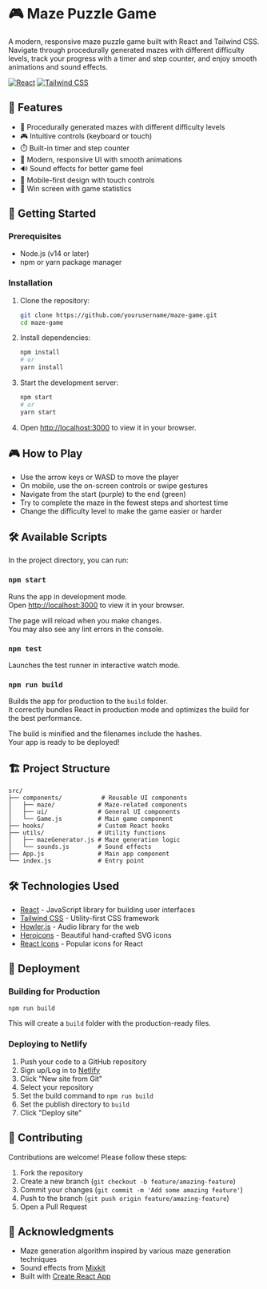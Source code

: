 # 🎮 Maze Puzzle Game

A modern, responsive maze puzzle game built with React and Tailwind CSS. Navigate through procedurally generated mazes with different difficulty levels, track your progress with a timer and step counter, and enjoy smooth animations and sound effects.

[![React](https://img.shields.io/badge/React-20232A?style=for-the-badge&logo=react&logoColor=61DAFB)](https://reactjs.org/)
[![Tailwind CSS](https://img.shields.io/badge/Tailwind_CSS-38B2AC?style=for-the-badge&logo=tailwind-css&logoColor=white)](https://tailwindcss.com/)

 
## 🌟 Features 

- 🏁 Procedurally generated mazes with different difficulty levels
- 🎮 Intuitive controls (keyboard or touch)
- ⏱️ Built-in timer and step counter
- 🎨 Modern, responsive UI with smooth animations 
- 🔊 Sound effects for better game feel
- 📱 Mobile-first design with touch controls 
- 🎯 Win screen with game statistics
 
## 🚀 Getting Started
 
### Prerequisites

- Node.js (v14 or later)
- npm or yarn package manager

### Installation

1. Clone the repository:
   ```bash
   git clone https://github.com/yourusername/maze-game.git
   cd maze-game
   ```

2. Install dependencies:
   ```bash
   npm install
   # or
   yarn install
   ```

3. Start the development server:
   ```bash
   npm start
   # or
   yarn start
   ```
 
4. Open [http://localhost:3000](http://localhost:3000) to view it in your browser.

## 🎮 How to Play

- Use the arrow keys or WASD to move the player
- On mobile, use the on-screen controls or swipe gestures
- Navigate from the start (purple) to the end (green)
- Try to complete the maze in the fewest steps and shortest time
- Change the difficulty level to make the game easier or harder

## 🛠️ Available Scripts

In the project directory, you can run:

### `npm start`

Runs the app in development mode.\
Open [http://localhost:3000](http://localhost:3000) to view it in your browser.

The page will reload when you make changes.\
You may also see any lint errors in the console.

### `npm test`

Launches the test runner in interactive watch mode.

### `npm run build`

Builds the app for production to the `build` folder.\
It correctly bundles React in production mode and optimizes the build for the best performance.

The build is minified and the filenames include the hashes.\
Your app is ready to be deployed!

## 🏗️ Project Structure

```
src/
├── components/           # Reusable UI components
│   ├── maze/            # Maze-related components
│   ├── ui/              # General UI components
│   └── Game.js          # Main game component
├── hooks/               # Custom React hooks
├── utils/               # Utility functions
│   ├── mazeGenerator.js # Maze generation logic
│   └── sounds.js        # Sound effects
├── App.js               # Main app component
└── index.js             # Entry point
```

## 🛠️ Technologies Used

- [React](https://reactjs.org/) - JavaScript library for building user interfaces
- [Tailwind CSS](https://tailwindcss.com/) - Utility-first CSS framework
- [Howler.js](https://howlerjs.com/) - Audio library for the web
- [Heroicons](https://heroicons.com/) - Beautiful hand-crafted SVG icons
- [React Icons](https://react-icons.github.io/react-icons/) - Popular icons for React

## 🚀 Deployment

### Building for Production

```bash
npm run build
```

This will create a `build` folder with the production-ready files.

### Deploying to Netlify

1. Push your code to a GitHub repository
2. Sign up/Log in to [Netlify](https://www.netlify.com/)
3. Click "New site from Git"
4. Select your repository
5. Set the build command to `npm run build`
6. Set the publish directory to `build`
7. Click "Deploy site"

## 🤝 Contributing

Contributions are welcome! Please follow these steps:

1. Fork the repository
2. Create a new branch (`git checkout -b feature/amazing-feature`)
3. Commit your changes (`git commit -m 'Add some amazing feature'`)
4. Push to the branch (`git push origin feature/amazing-feature`)
5. Open a Pull Request


## 🙏 Acknowledgments

- Maze generation algorithm inspired by various maze generation techniques
- Sound effects from [Mixkit](https://mixkit.co/)
- Built with [Create React App](https://create-react-app.dev/)

